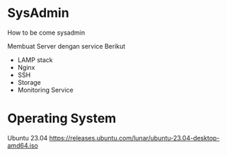 # SysAdmin
How to be come sysadmin

Membuat Server dengan service Berikut
- LAMP stack
- Nginx
- SSH
- Storage
- Monitoring Service

# Operating System
Ubuntu 23.04
https://releases.ubuntu.com/lunar/ubuntu-23.04-desktop-amd64.iso
